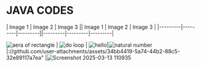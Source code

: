 # JAVA CODES
| Image 1 | Image 2 | Image 3 || Image 1 | Image 2 | Image 3 |
|---------|---------|---------||---------|---------|---------|

![aera of rectangle](https://github.com/user-attachments/assets/e3085c97-5c93-4f63-8ebb-708c88c85521)  | ![do loop](https://github.com/user-attachments/assets/9e26106c-7d80-4e13-85f0-deaf44d3f4cc)  | ![hello](https://github.com/user-attachments/assets/7fe1caea-37ef-45de-ab20-46a6600cbb32)|![natural number](https://github.com/user-attachments/assets/fbe6b718-70a7-47ff-9874-27fc7e020ba0)|://github.com/user-attachments/assets/34bb4419-5a74-44b2-88c5-32e89117a7ea" |![Screenshot 2025-03-13 110935](https://github.com/user-attachments/assets/32673fe8-c187-4adb-8232-af00da0b2059)

  



